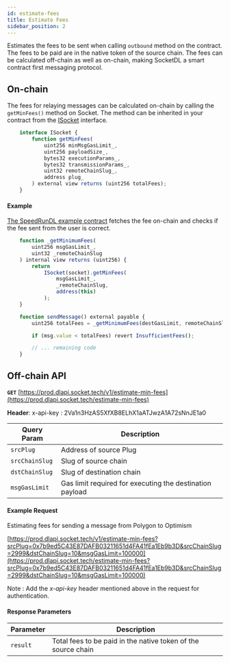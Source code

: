 ```yaml
---
id: estimate-fees
title: Estimate Fees
sidebar_position: 2
---
```


Estimates the fees to be sent when calling `outbound` method on the contract. The fees to be paid are in the native token of the source chain. The fees can be calculated off-chain as well as on-chain, making SocketDL a smart contract first messaging protocol.

## On-chain

The fees for relaying messages can be calculated on-chain by calling the `getMinFees()` method on Socket. The method can be inherited in your contract from the [ISocket](../Interfaces/ISocket.md) interface. 

```javascript
    interface ISocket {
        function getMinFees(
            uint256 minMsgGasLimit_,
            uint256 payloadSize_,
            bytes32 executionParams_,
            bytes32 transmissionParams_,
            uint32 remoteChainSlug_,
            address plug_
        ) external view returns (uint256 totalFees);
    }
```

#### Example
[The SpeedRunDL example contract](https://github.com/SocketDotTech/socketDL-examples/blob/main/src/SpeedRunDL/SocketSpeedRunGoerli.sol) fetches the fee on-chain and checks if the fee sent from the user is correct.

```javascript
    function _getMinimumFees(
        uint256 msgGasLimit_,
        uint32 _remoteChainSlug
    ) internal view returns (uint256) {
        return
            ISocket(socket).getMinFees(
                msgGasLimit_,
                _remoteChainSlug,
                address(this)
            );
    }

    function sendMessage() external payable {
        uint256 totalFees = _getMinimumFees(destGasLimit, remoteChainSlug);

        if (msg.value < totalFees) revert InsufficientFees();

        // ... remaining code
    }
```


## Off-chain API

**`GET`** [https://prod.dlapi.socket.tech/v1/estimate-min-fees](https://prod.dlapi.socket.tech/estimate-min-fees)

**Header**:  x-api-key : 2Va1n3HzAS5XfXB8ELhX1aATJwzA1A72sNnJE1a0


| Query Param | Description |
| --- | --- |
| `srcPlug` | Address of source Plug |
| `srcChainSlug` | Slug of source chain |
| `dstChainSlug` | Slug of destination chain |
| `msgGasLimit`| Gas limit required for executing the destination payload |

#### Example Request

Estimating fees for sending a message from Polygon to Optimism 

[https://prod.dlapi.socket.tech/v1/estimate-min-fees?srcPlug=0x7b9ed5C43E87DAFB03211651d4FA41fEa1Eb9b3D&srcChainSlug=2999&dstChainSlug=10&msgGasLimit=100000](https://prod.dlapi.socket.tech/estimate-min-fees?srcPlug=0x7b9ed5C43E87DAFB03211651d4FA41fEa1Eb9b3D&srcChainSlug=2999&dstChainSlug=10&msgGasLimit=100000)

Note : Add the *x-api-key* header mentioned above in the request for authentication. 

#### Response Parameters

| Parameter | Description |
| --- | --- |
| `result` | Total fees to be paid in the native token of the source chain |